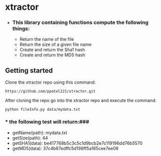 # xtractor #
* ### This library containing functions compute the following things:
  * Return the name of the file
  * Return the size of a given file name
  * Create and return the Sha1 hash
  * Create and return the MD5 hash

## Getting started ##
Clone the xtractor repo using this command:

`https://github.com/ppatel221/xtractor.git`

After cloning the repo go into the xtractor repo and execute the command:

`python fileInfo.py data/mydata.txt`

### * the following test will return:###
 * getName(path): mydata.txt
 * getSize(path): 44
 * getSHA1(data): be417768b5c3c5c1d9bcb2e7c119196dd76b5570
 * getMD5(data): 37c4b87edffc5d198ff5a185cee7ee09


